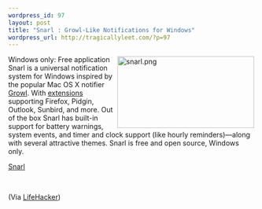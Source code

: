```yaml
--- 
wordpress_id: 97
layout: post
title: "Snarl : Growl-Like Notifications for Windows"
wordpress_url: http://tragicallyleet.com/?p=97
---
```


<p>
<img alt="snarl.png" src="http://www.lifehacker.com/assets/resources/2008/07/snarl.png" width="278" height="146" align="right" hspace="4" vspace="2" align="right" />Windows only: Free application Snarl is a universal notification system for Windows inspired by the popular Mac OS X notifier <a href="http://growl.info/">Growl</a>.  With <a href="http://www.fullphat.net/extensions/index.html">extensions</a> supporting Firefox, Pidgin, Outlook, Sunbird, and more. Out of the box Snarl has built-in support for battery warnings, system events, and timer and clock support (like hourly reminders)—along with several attractive themes. Snarl is free and open source, Windows only. 
<br />
<div class="related"><a href="http://www.fullphat.net/">Snarl</a></div></p>

<br style="clear: both;"/>

(Via <a href="http://lifehacker.com/399381/snarl-displays-growl+like-universal-notifications">LifeHacker</a>)
